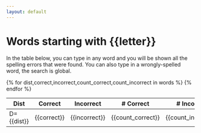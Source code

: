 ```yaml
---
layout: default
---
```


# Words starting with {{letter}}

In the table below, you can type in any word and you will be shown all the spelling errors that were found. You can also type in a wrongly-spelled word, the search is global.

<table id="spelltable" class="display">
<thead>
<tr>
<th>Dist</th>
<th>Correct</th>
<th>Incorrect</th>
<th># Correct</th>
<th># Incorrect</th>
</tr>
</thead>
<tbody>
{% for dist,correct,incorrect,count_correct,count_incorrect in words %}
<tr><td>D={{dist}}</td><td>{{correct}}</td><td>{{incorrect}}</td><td>{{count_correct}}</td><td>{{count_incorrect}}</td></tr>
{% endfor %}
</tbody>
</table>

<script type="text/javascript">
$(document).ready( function () {
    $('#spelltable').DataTable({ "autoFill": true,  "pageLength": 200, "lengthMenu": [ 50, 200, 500 ] });
} );
</script>
